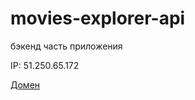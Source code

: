 # movies-explorer-api
 бэкенд часть приложения

IP: 51.250.65.172

[Домен](https://api.movies-explo.nomoredomains.work)
